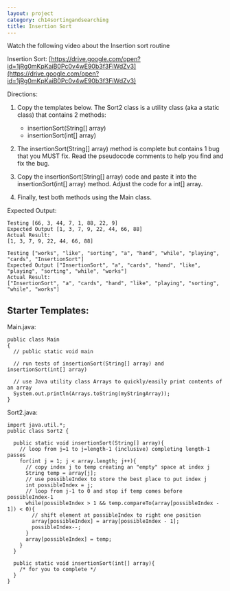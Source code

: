 ```yaml
---
layout: project
category: ch14sortingandsearching
title: Insertion Sort
---
```


Watch the following video about the Insertion sort routine

Insertion Sort: [https://drive.google.com/open?id=1jRg0mKpKaiB0Pc0v4wE90b3f3FiWdZv3](https://drive.google.com/open?id=1jRg0mKpKaiB0Pc0v4wE90b3f3FiWdZv3)

Directions:

1. Copy the templates below. The Sort2 class is a utility class (aka a static class) that contains 2 methods:
   - insertionSort(String[] array)
   - insertionSort(int[] array)

2. The insertionSort(String[] array) method is complete but contains 1 bug that you MUST fix. Read the pseudocode comments to help you find and fix the bug.
3. Copy the insertionSort(String[] array) code and paste it into the insertionSort(int[] array) method. Adjust the code for a int[] array.
4. Finally, test both methods using the Main class.

Expected Output:
```
Testing [66, 3, 44, 7, 1, 88, 22, 9]
Expected Output [1, 3, 7, 9, 22, 44, 66, 88]
Actual Result:
[1, 3, 7, 9, 22, 44, 66, 88]

Testing ["works", "like", "sorting", "a", "hand", "while", "playing", "cards", "InsertionSort"]
Expected Output ["InsertionSort", "a", "cards", "hand", "like", "playing", "sorting", "while", "works"]
Actual Result:
["InsertionSort", "a", "cards", "hand", "like", "playing", "sorting", "while", "works"]
```

## Starter Templates:

Main.java:
```
public class Main
{
  // public static void main

  // run tests of insertionSort(String[] array) and insertionSort(int[] array)

  // use Java utility class Arrays to quickly/easily print contents of an array
  System.out.println(Arrays.toString(myStringArray));
}
```

Sort2.java:
```
import java.util.*;
public class Sort2 {

  public static void insertionSort(String[] array){
    // loop from j=1 to j=length-1 (inclusive) completing length-1 passes
    for(int j = 1; j < array.length; j++){
      // copy index j to temp creating an "empty" space at index j
      String temp = array[j];
      // use possibleIndex to store the best place to put index j
      int possibleIndex = j;
      // loop from j-1 to 0 and stop if temp comes before possibleIndex-1
      while(possibleIndex > 1 && temp.compareTo(array[possibleIndex - 1]) < 0){
        // shift element at possibleIndex to right one position
        array[possibleIndex] = array[possibleIndex - 1];
        possibleIndex--;
      }
      array[possibleIndex] = temp;
    }
  }

  public static void insertionSort(int[] array){
    /* for you to complete */
  }
}
```

